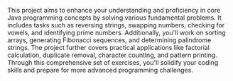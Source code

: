 This project aims to enhance your understanding and proficiency in core Java programming concepts by solving various fundamental problems. It includes tasks such as reversing strings, swapping numbers, checking for vowels, and identifying prime numbers. Additionally, you'll work on sorting arrays, generating Fibonacci sequences, and determining palindrome strings. The project further covers practical applications like factorial calculation, duplicate removal, character counting, and pattern printing. Through this comprehensive set of exercises, you'll solidify your coding skills and prepare for more advanced programming challenges.
